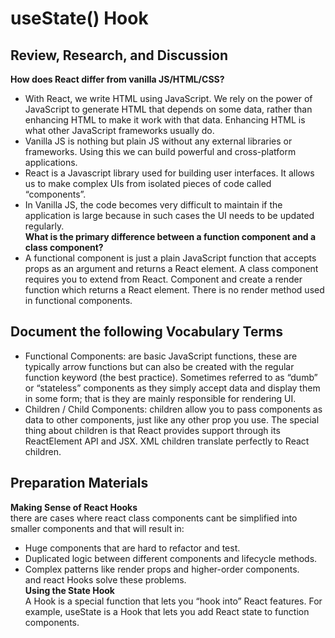 # useState() Hook
## Review, Research, and Discussion  
**How does React differ from vanilla JS/HTML/CSS?**  
- With React, we write HTML using JavaScript. We rely on the power of JavaScript to generate HTML that depends on some data, rather than enhancing HTML to make it work with that data. Enhancing HTML is what other JavaScript frameworks usually do.  
- Vanilla JS is nothing but plain JS without any external libraries or frameworks. Using this we can build powerful and cross-platform applications.  
- React is a Javascript library used for building user interfaces. It allows us to make complex UIs from isolated pieces of code called “components”.  
- In Vanilla JS, the code becomes very difficult to maintain if the application is large because in such cases the UI needs to be updated regularly.  
**What is the primary difference between a function component and a class component?**  
- A functional component is just a plain JavaScript function that accepts props as an argument and returns a React element. A class component requires you to extend from React. Component and create a render function which returns a React element. There is no render method used in functional components.  
## Document the following Vocabulary Terms  
- Functional Components: are basic JavaScript functions, these are typically arrow functions but can also be created with the regular function keyword (the best practice). Sometimes referred to as “dumb” or “stateless” components as they simply accept data and display them in some form; that is they are mainly responsible for rendering UI.  
- Children / Child Components: children allow you to pass components as data to other components, just like any other prop you use. The special thing about children is that React provides support through its ReactElement API and JSX. XML children translate perfectly to React children.  
## Preparation Materials  
**Making Sense of React Hooks**  
there are cases where react class components cant be simplified into smaller components and that will result in:  
- Huge components that are hard to refactor and test.   
- Duplicated logic between different components and lifecycle methods.  
- Complex patterns like render props and higher-order components.  
and react Hooks solve these problems.  
**Using the State Hook**  
A Hook is a special function that lets you “hook into” React features. For example, useState is a Hook that lets you add React state to function components.  
  


